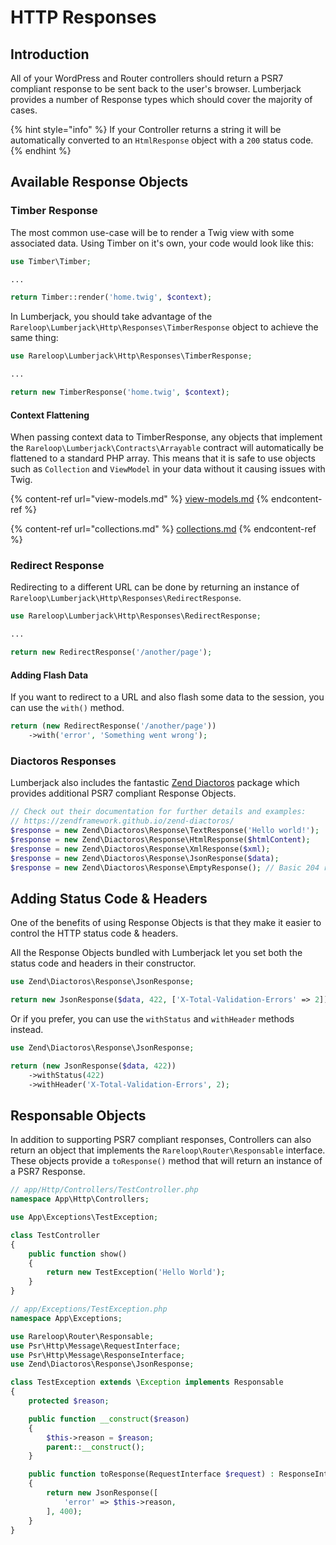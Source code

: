 # HTTP Responses

## Introduction

All of your WordPress and Router controllers should return a PSR7 compliant response to be sent back to the user's browser. Lumberjack provides a number of Response types which should cover the majority of cases.

{% hint style="info" %}
If your Controller returns a string it will be automatically converted to an `HtmlResponse` object with a `200` status code.
{% endhint %}

## Available Response Objects

### Timber Response

The most common use-case will be to render a Twig view with some associated data. Using Timber on it's own, your code would look like this:

```php
use Timber\Timber;

...

return Timber::render('home.twig', $context);
```

In Lumberjack, you should take advantage of the `Rareloop\Lumberjack\Http\Responses\TimberResponse` object to achieve the same thing:

```php
use Rareloop\Lumberjack\Http\Responses\TimberResponse;

...

return new TimberResponse('home.twig', $context);
```

#### Context Flattening

When passing context data to TimberResponse, any objects that implement the `Rareloop\Lumberjack\Contracts\Arrayable` contract will automatically be flattened to a standard PHP array. This means that it is safe to use objects such as `Collection` and `ViewModel` in your data without it causing issues with Twig.

{% content-ref url="view-models.md" %}
[view-models.md](view-models.md)
{% endcontent-ref %}

{% content-ref url="collections.md" %}
[collections.md](collections.md)
{% endcontent-ref %}

### Redirect Response

Redirecting to a different URL can be done by returning an instance of `Rareloop\Lumberjack\Http\Responses\RedirectResponse`.

```php
use Rareloop\Lumberjack\Http\Responses\RedirectResponse;

...

return new RedirectResponse('/another/page');
```

#### Adding Flash Data

If you want to redirect to a URL and also flash some data to the session, you can use the `with()` method.

```php
return (new RedirectResponse('/another/page'))
    ->with('error', 'Something went wrong');
```

### Diactoros Responses

Lumberjack also includes the fantastic [Zend Diactoros](https://github.com/zendframework/zend-diactoros) package which provides additional PSR7 compliant Response Objects.

```php
// Check out their documentation for further details and examples:
// https://zendframework.github.io/zend-diactoros/
$response = new Zend\Diactoros\Response\TextResponse('Hello world!');
$response = new Zend\Diactoros\Response\HtmlResponse($htmlContent);
$response = new Zend\Diactoros\Response\XmlResponse($xml);
$response = new Zend\Diactoros\Response\JsonResponse($data);
$response = new Zend\Diactoros\Response\EmptyResponse(); // Basic 204 response:
```

## Adding Status Code & Headers

One of the benefits of using Response Objects is that they make it easier to control the HTTP status code & headers.

All the Response Objects bundled with Lumberjack let you set both the status code and headers in their constructor.

```php
use Zend\Diactoros\Response\JsonResponse;

return new JsonResponse($data, 422, ['X-Total-Validation-Errors' => 2]);
```

Or if you prefer, you can use the `withStatus` and `withHeader` methods instead.

```php
use Zend\Diactoros\Response\JsonResponse;

return (new JsonResponse($data, 422))
    ->withStatus(422)
    ->withHeader('X-Total-Validation-Errors', 2);
```

## Responsable Objects

In addition to supporting PSR7 compliant responses, Controllers can also return an object that implements the `Rareloop\Router\Responsable` interface. These objects provide a `toResponse()` method that will return an instance of a PSR7 Response.

```php
// app/Http/Controllers/TestController.php
namespace App\Http\Controllers;

use App\Exceptions\TestException;

class TestController
{
    public function show()
    {
        return new TestException('Hello World');
    }
}

// app/Exceptions/TestException.php
namespace App\Exceptions;

use Rareloop\Router\Responsable;
use Psr\Http\Message\RequestInterface;
use Psr\Http\Message\ResponseInterface;
use Zend\Diactoros\Response\JsonResponse;

class TestException extends \Exception implements Responsable
{
    protected $reason;

    public function __construct($reason)
    {
        $this->reason = $reason;
        parent::__construct();
    }

    public function toResponse(RequestInterface $request) : ResponseInterface
    {
        return new JsonResponse([
            'error' => $this->reason,
        ], 400);
    }
}
```
